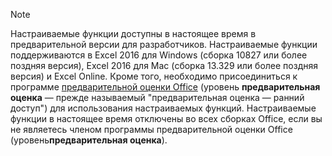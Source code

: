 > [!NOTE]
> Настраиваемые функции доступны в настоящее время в предварительной версии для разработчиков. Настраиваемые функции поддерживаются в Excel 2016 для Windows (сборка 10827 или более поздняя версия), Excel 2016 для Mac (сборка 13.329 или более поздняя версия) и Excel Online. Кроме того, необходимо присоединиться к программе [предварительной оценки Office](https://products.office.com/office-insider) (уровень **предварительная оценка** — прежде называемый "предварительная оценка — ранний доступ") для использования настраиваемых функций. Настраиваемые функции в настоящее время отключены во всех сборках Office, если вы не являетесь членом программы предварительной оценки Office (уровень**предварительная оценка**).